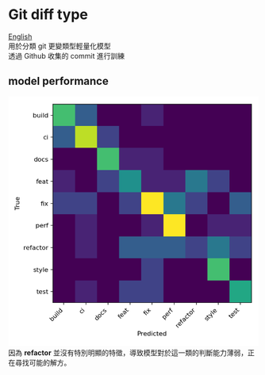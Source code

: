 # Git diff type  
[English](./README.md)  
用於分類 git 更變類型輕量化模型  
透過 Github 收集的 commit 進行訓練
## model performance
![confusion_matrix](out/confusion_matrix.png)  
因為 **refactor** 並沒有特別明顯的特徵，導致模型對於這一類的判斷能力薄弱，正在尋找可能的解方。